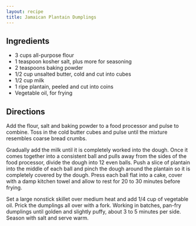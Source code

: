 ```yaml
---
layout: recipe
title: Jamaican Plantain Dumplings
---
```


## Ingredients

* 3 cups all-purpose flour
* 1 teaspoon kosher salt, plus more for seasoning
* 2 teaspoons baking powder
* 1/2 cup unsalted butter, cold and cut into cubes
* 1/2 cup milk
* 1 ripe plantain, peeled and cut into coins
* Vegetable oil, for frying

## Directions

Add the flour, salt and baking powder to a food processor and pulse to combine. Toss in the cold butter cubes and pulse until the mixture resembles coarse bread crumbs.

Gradually add the milk until it is completely worked into the dough. Once it comes together into a consistent ball and pulls away from the sides of the food processor, divide the dough into 12 even balls. Push a slice of plantain into the middle of each ball and pinch the dough around the plantain so it is completely covered by the dough. Press each ball flat into a cake, cover with a damp kitchen towel and allow to rest for 20 to 30 minutes before frying.

Set a large nonstick skillet over medium heat and add 1/4 cup of vegetable oil. Prick the dumplings all over with a fork. Working in batches, pan-fry dumplings until golden and slightly puffy, about 3 to 5 minutes per side. Season with salt and serve warm. 
